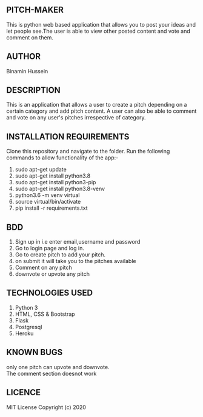 ## PITCH-MAKER
This is python web based application that allows you to post your ideas and let people see.The user is able to view other posted content and vote and comment on them.

## AUTHOR
Binamin Hussein

## DESCRIPTION
This is an application that allows a user to create a pitch depending on a certain category and add pitch content. A user can also be able to comment and vote on any user's pitches irrespective of category.

## INSTALLATION REQUIREMENTS
Clone this repository and navigate to the folder. Run the following commands to allow functionality of the app:-
<ol>
    <li>sudo apt-get update</li>
    <li>sudo apt-get install python3.8</li>
    <li>sudo apt-get install python3-pip</li>
    <li>sudo apt-get install python3.8-venv</li>
    <li>python3.6 -m venv virtual</li>
    <li>source virtual/bin/activate</li>
    <li>pip install -r requirements.txt</li>
</ol>

## BDD
<ol>
    <li>Sign up in i.e enter email,username and password</li>
    <li>Go to login page and log in.</li>
    <li>Go to create pitch to add your pitch.</li>
    <li>on submit it will take you to the pitches available</li>
    <li>Comment on any pitch</li>
    <li>downvote or upvote any pitch</li>
</ol>

## TECHNOLOGIES USED

<ol>
    <li>Python 3</li>
    <li>HTML, CSS & Bootstrap</li>
    <li>Flask</li>
    <li>Postgresql</li>
    <li>Heroku</li>
</ol>

## KNOWN BUGS

only one pitch can upvote and downvote.<br>
The comment section doesnot work

## LICENCE
MIT License Copyright (c) 2020